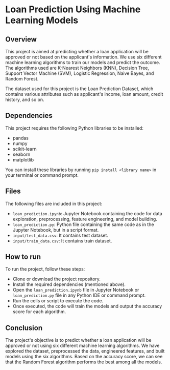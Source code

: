 # Loan Prediction Using Machine Learning Models

## **Overview**

This project is aimed at predicting whether a loan application will be approved or not based on the applicant's information. We use six different machine learning algorithms to train our models and predict the outcome. The algorithms used are K-Nearest Neighbors (KNN), Decision Tree, Support Vector Machine (SVM), Logistic Regression, Naive Bayes, and Random Forest.

The dataset used for this project is the Loan Prediction Dataset, which contains various attributes such as applicant's income, loan amount, credit history, and so on.

## **Dependencies**

This project requires the following Python libraries to be installed:
* pandas
* numpy
* scikit-learn
* seaborn
* matplotlib

You can install these libraries by running ```pip install <library name>``` in your terminal or command prompt.

## **Files**

The following files are included in this project:

* ```loan_prediction.ipynb```: Jupyter Notebook containing the code for data exploration, preprocessing, feature engineering, and model building.
* ```loan_prediction.py```: Python file containing the same code as in the Jupyter Notebook, but in a script format.
* ```input/test_data.csv```: It contains test dataset.
* ```input/train_data.csv```: It contains train dataset.

## **How to run**

To run the project, follow these steps:

* Clone or download the project repository.
* Install the required dependencies (mentioned above).
* Open the ```loan_prediction.ipynb``` file in Jupyter Notebook or ```loan_prediction.py``` file in any Python IDE or command prompt.
* Run the cells or script to execute the code.
* Once executed, the code will train the models and output the accuracy score for each algorithm.


## **Conclusion**

The project's objective is to predict whether a loan application will be approved or not using six different machine learning algorithms. We have explored the dataset, preprocessed the data, engineered features, and built models using the six algorithms. Based on the accuracy score, we can see that the Random Forest algorithm performs the best among all the models.
